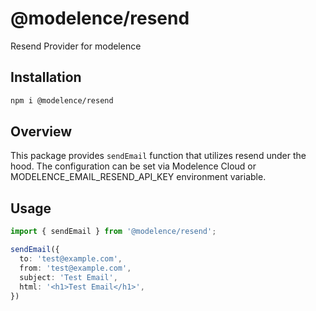 # @modelence/resend

Resend Provider for modelence

## Installation

```bash
npm i @modelence/resend
```

## Overview

This package provides `sendEmail` function that utilizes resend under the hood. The configuration can be set via Modelence Cloud or MODELENCE_EMAIL_RESEND_API_KEY environment variable.

## Usage

```ts
import { sendEmail } from '@modelence/resend';

sendEmail({
  to: 'test@example.com',
  from: 'test@example.com',
  subject: 'Test Email',
  html: '<h1>Test Email</h1>',
})
```
